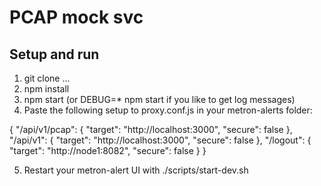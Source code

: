 # PCAP mock svc

## Setup and run
1. git clone ...
2. npm install
3. npm start (or DEBUG=* npm start if you like to get log messages)
4. Paste the following setup to proxy.conf.js in your metron-alerts folder: 

{
  "/api/v1/pcap": {
    "target": "http://localhost:3000",
    "secure": false
  },
  "/api/v1": {
    "target": "http://localhost:3000",
    "secure": false
  },
  "/logout": {
    "target": "http://node1:8082",
    "secure": false
  }
}

5. Restart your metron-alert UI with ./scripts/start-dev.sh
